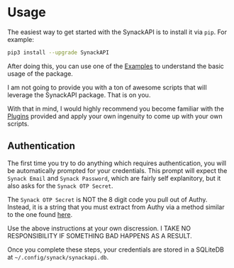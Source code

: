 # Usage

The easiest way to get started with the SynackAPI is to install it via `pip`.
For example:

```bash
pip3 install --upgrade SynackAPI
```

After doing this, you can use one of the [Examples](./examples/index.md) to understand the basic usage of the package.

I am not going to provide you with a ton of awesome scripts that will leverage the SynackAPI package.
That is on you.

With that in mind, I would highly recommend you become familiar with the [Plugins](./plugins/index.md) provided and apply your own ingenuity to come up with your own scripts.

## Authentication

The first time you try to do anything which requires authentication, you will be automatically prompted for your credentials.
This prompt will expect the `Synack Email` and `Synack Password`, which are fairly self explanitory, but it also asks for the `Synack OTP Secret`.

The `Synack OTP Secret` is NOT the 8 digit code you pull out of Authy.
Instead, it is a string that you must extract from Authy via a method similar to the one found [here](https://gist.github.com/gboudreau/94bb0c11a6209c82418d01a59d958c93).

Use the above instructions at your own discression.
I TAKE NO RESPONSIBILITY IF SOMETHING BAD HAPPENS AS A RESULT.

Once you complete these steps, your credentials are stored in a SQLiteDB at `~/.config/synack/synackapi.db`.
